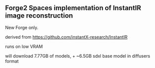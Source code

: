 ## Forge2 Spaces implementation of InstantIR image reconstruction ##
New Forge only.

derived from https://github.com/instantX-research/InstantIR

runs on low VRAM

will download 7.77GB of models, + ~6.5GB sdxl base model in diffusers format
